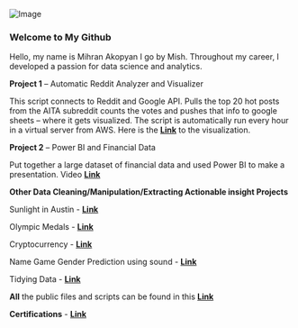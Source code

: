 ﻿![Image](https://mishportfolio.files.wordpress.com/2018/05/20171205_135657.jpg?w=300&h=300)

### Welcome to My Github

Hello, my name is Mihran Akopyan I go by Mish. Throughout my career, I developed a passion for data science and analytics.

**Project 1** – Automatic Reddit Analyzer and Visualizer

This script connects to Reddit and Google API. Pulls the top 20 hot posts from the AITA subreddit counts the votes and pushes that info to google sheets – where it gets visualized. The script is automatically run every hour in a virtual server from AWS. Here is the **[Link](https://docs.google.com/spreadsheets/d/e/2PACX-1vSGATLkDaSs9x3OhYfOsgm8Xwic61eXyqG1NZ-Y40QHg4UZlk9L1XikWOVY0QGPi71KlRtVO_eUZUAE/pubchart?oid=1753950542&format=interactive)** to the visualization.

**Project 2** – Power BI and Financial Data

Put together a large dataset of financial data and used Power BI to make a presentation. Video **[Link](https://youtu.be/NEpZe8PdqW8?list=PLyIglp94oFaoDm_jpBwIuLI7JBrdkQlGq)**


**Other Data Cleaning/Manipulation/Extracting Actionable insight Projects**

 Sunlight in Austin - **[Link](https://github.com/imihran/portfolio/blob/master/Public%20Project%20Files/Data%20shaping%20manipulating%20cleaning%20examples/Cleaning%20Data%20and%20Analysis%20-%20Sunlight%20in%20Austin.ipynb)**
 
 Olympic Medals - **[Link](https://github.com/imihran/portfolio/blob/master/Public%20Project%20Files/Data%20shaping%20manipulating%20cleaning%20examples/Data%20Manipulation%20(Python)%20-%20Olympic%20Medals.ipynb)**
 
 Cryptocurrency - **[Link](https://github.com/imihran/portfolio/blob/master/Public%20Project%20Files/Data%20shaping%20manipulating%20cleaning%20examples/Exploring%20the%20Bitcoin%20Cryptocurrency%20Market.ipynb)**
 
 Name Game Gender Prediction using sound - **[Link](https://github.com/imihran/portfolio/blob/master/Public%20Project%20Files/Data%20shaping%20manipulating%20cleaning%20examples/Name%20Game_%20Gender%20Prediction%20using%20Sound.ipynb)**
 
 Tidying Data -  **[Link](https://github.com/imihran/portfolio/blob/master/Public%20Project%20Files/Data%20shaping%20manipulating%20cleaning%20examples/Tidying%20Data%20-%20Life%20exepctancy.ipynb)**



**All** the public files and scripts can be found in this **[Link](https://github.com/imihran/portfolio/tree/master/Public%20Project%20Files)**


**Certifications** - **[Link](https://github.com/imihran/portfolio/tree/master/Certifications)**
